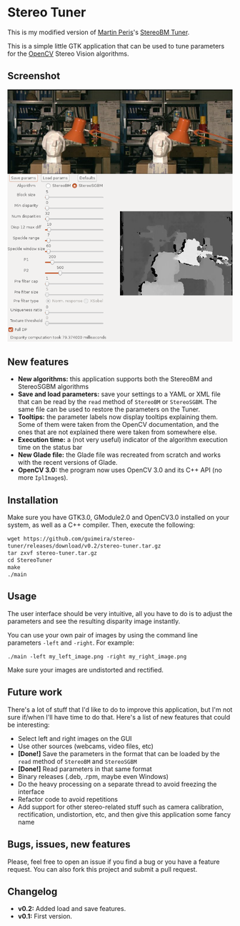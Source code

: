 # Stereo Tuner
This is my modified version of [Martin Peris](http://blog.martinperis.com/)'s [StereoBM Tuner](http://blog.martinperis.com/2011/08/opencv-stereo-matching.html).

This is a simple little GTK application that can be used to tune parameters for the [OpenCV](http://opencv.org/) Stereo Vision algorithms.

## Screenshot
![Screenshot](screenshot.png)

## New features
- **New algorithms:** this application supports both the StereoBM and StereoSGBM algorithms
- **Save and load parameters:** save your settings to a YAML or XML file that can be read by the `read` method of `StereoBM` or `StereoSGBM`. The same file can be used to restore the parameters on the Tuner.
- **Tooltips:** the parameter labels now display tooltips explaining them. Some of them were taken from the OpenCV documentation, and the ones that are not explained there were taken from somewhere else.
- **Execution time:** a (not very useful) indicator of the algorithm execution time on the status bar
- **New Glade file:** the Glade file was recreated from scratch and works with the recent versions of Glade.
- **OpenCV 3.0:** the program now uses OpenCV 3.0 and its C++ API (no more `IplImage`s).

## Installation
Make sure you have GTK3.0, GModule2.0 and OpenCV3.0 installed on your system, as well as a C++ compiler. Then, execute the following:

    wget https://github.com/guimeira/stereo-tuner/releases/download/v0.2/stereo-tuner.tar.gz
    tar zxvf stereo-tuner.tar.gz
    cd StereoTuner
    make
    ./main
    
## Usage
The user interface should be very intuitive, all you have to do is to adjust the parameters and see the resulting disparity image instantly.

You can use your own pair of images by using the command line parameters `-left` and `-right`. For example:

    ./main -left my_left_image.png -right my_right_image.png
    
Make sure your images are undistorted and rectified.
## Future work
There's a lot of stuff that I'd like to do to improve this application, but I'm not sure if/when I'll have time to do that. Here's a list of new features that could be interesting:
- Select left and right images on the GUI
- Use other sources (webcams, video files, etc)
- **[Done!]** Save the parameters in the format that can be loaded by the `read` method of `StereoBM` and `StereoSGBM`
- **[Done!]** Read parameters in that same format
- Binary releases (.deb, .rpm, maybe even Windows)
- Do the heavy processing on a separate thread to avoid freezing the interface
- Refactor code to avoid repetitions
- Add support for other stereo-related stuff such as camera calibration, rectification, undistortion, etc, and then give this application some fancy name

## Bugs, issues, new features
Please, feel free to open an issue if you find a bug or you have a feature request. You can also fork this project and submit a pull request.

## Changelog
- **v0.2:** Added load and save features.
- **v0.1:** First version.
